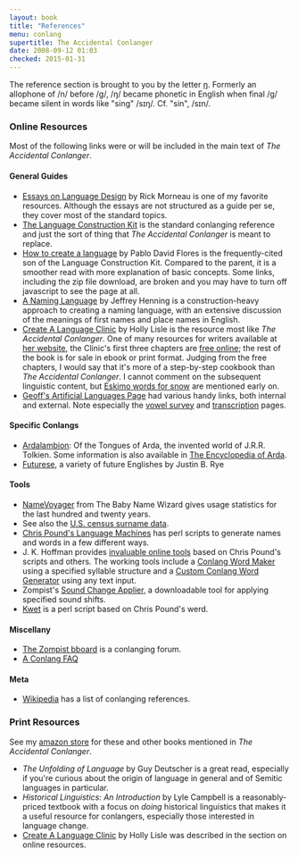 ```yaml
---
layout: book
title: "References"
menu: conlang
supertitle: The Accidental Conlanger
date: 2008-09-12 01:03
checked: 2015-01-31
---
```


The reference section is brought to you by the letter [&#331;](http://en.wikipedia.org/wiki/Velar_nasal).  Formerly an allophone of /n/ before /g/, /&#331;/ became phonetic in English when final /g/ became silent in words like "sing" /s&#618;&#331;/.  Cf. "sin", /s&#618;n/.

### Online Resources

Most of the following links were or will be included in the main text of *The Accidental Conlanger*.

#### General Guides

* [Essays on Language Design](http://www.rickmor.x10.mx/essays.html) by Rick Morneau is one of my favorite resources.  Although the essays are not structured as a guide per se, they cover most of the standard topics.
* [The Language Construction Kit](http://www.zompist.com/kit.html) is the standard conlanging reference and just the sort of thing that *The Accidental Conlanger* is meant to replace.
* [How to create a language](http://www.angelfire.com/scifi2/nyh/how__all.html) by Pablo David Flores is the frequently-cited son of the Language Construction Kit.   Compared to the parent, it is a smoother read with more explanation of basic concepts.  Some links, including the zip file download, are broken and you may have to turn off javascript to see the page at all.
* [A Naming Language](http://www.langmaker.com/ml0102.htm) by Jeffrey Henning is a construction-heavy approach to creating a naming language, with an extensive discussion of the meanings of first names and place names in English.
* [Create A Language Clinic](http://shop.hollylisle.com/index.php?crn=208&rn=367&action=show_detail) by Holly Lisle is the resource most like *The Accidental Conlanger*.  One of many resources for writers available at [her website](http://hollylisle.com/), the Clinic's first three chapters are [free online](http://hollylisle.com/holly-lisles-create-a-language-clinic/); the rest of the book is for sale in ebook or print format.  Judging from the free chapters, I would say that it's more of a step-by-step cookbook than *The Accidental Conlanger*.  I cannot comment on the subsequent linguistic content, but [Eskimo words for snow](http://en.wikipedia.org/wiki/Eskimo_words_for_snow) are mentioned early on.
* [Geoff's Artificial Languages Page](https://web.archive.org/web/20070601211458/http://www.compulink.co.uk/~morven/lang/index.html) had various handy links, both internal and external.  Note especially the [vowel survey](https://web.archive.org/web/20070601183620/http://www.compulink.co.uk/~morven/lang/vowels.html) and [transcription](https://web.archive.org/web/20070601183620/http://www.compulink.co.uk/~morven/lang/transc.html) pages.

#### Specific Conlangs

* [Ardalambion](http://www.uib.no/people/hnohf/):  Of the Tongues of Arda, the invented world of J.R.R. Tolkien.  Some information is also available in [The Encyclopedia of Arda](http://www.glyphweb.com/arda/).
* [Futurese](http://www.xibalba.demon.co.uk/jbr/futurese.html), a variety of future Englishes by Justin B. Rye

#### Tools

* [NameVoyager](http://www.babynamewizard.com/voyager) from The Baby Name Wizard gives usage statistics for the last hundred and twenty years. 
*  See also the [U.S. census surname data](http://www.census.gov/topics/population/genealogy/data/2000_surnames.html).
* [Chris Pound's Language Machines](http://generators.christopherpound.com/) has perl scripts to generate names and words in a few different ways.
* J.&nbsp;K.&nbsp;Hoffman provides [invaluable online tools](http://www.fantasist.net/conlang.shtml) based on Chris Pound's scripts and others.  The working tools include a [Conlang Word Maker](http://www.fantasist.net/wordmaker.shtml) using a specified syllable structure and a [Custom Conlang Word Generator](http://www.fantasist.net/wordgen2.shtml) using any text input. 
* Zompist's [Sound Change Applier](http://www.zompist.com/sounds.htm), a downloadable tool for applying specified sound shifts.
* [Kwet](http://sourceforge.net/projects/kwet/) is a perl script based on Chris Pound's werd.

#### Miscellany

* [The Zompist bboard](http://www.incatena.org/) is a conlanging forum.
* [A Conlang FAQ](http://www.geocities.com/Athens/Acropolis/9219/conlangfaq.html)

#### Meta

* [Wikipedia](http://en.wikipedia.org/wiki/Constructed_language#References) has a list of conlanging references.


### Print Resources

See my [amazon store](http://astore.amazon.com/mcdema-20?%5Fencoding=UTF8&node=5) for these and other books mentioned in *The Accidental Conlanger*.

* *The Unfolding of Language* by Guy Deutscher is a great read, especially if you're curious about the origin of language in general and of Semitic languages in particular.
* *Historical Linguistics: An Introduction* by Lyle Campbell is a reasonably-priced textbook with a focus on *doing* historical linguistics that makes it a useful resource for conlangers, especially those interested in language change. 
* [Create A Language Clinic](http://howtothinksideways.com/shop/create-a-language-clinic/) by Holly Lisle was described in the section on online resources.

